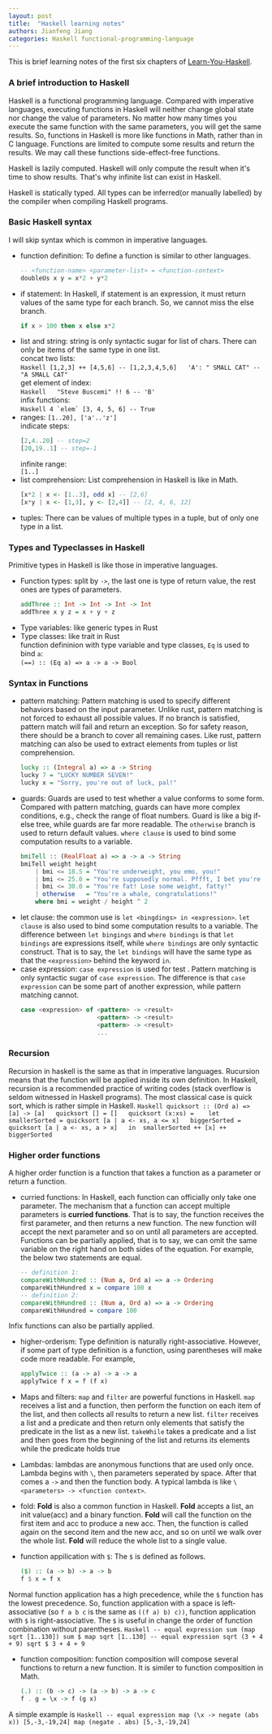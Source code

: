```yaml
---
layout: post
title:  "Haskell learning notes"
authors: Jianfeng Jiang
categories: Haskell functional-programming-language 
---
```


This is brief learning notes of the first six chapters of [Learn-You-Haskell](http://learnyouahaskell.com).

### A brief introduction to Haskell

Haskell is a functional programming language. Compared with imperative languages, executing functions in Haskell will neither change global state nor change the value of parameters. No matter how many times you execute the same function with the same parameters, you will get the same results. So, functions in Haskell is more like functions in Math, rather than in C language. Functions are limited to compute some results and return the results. We may call these functions side-effect-free functions.  

Haskell is lazily computed. Haskell will only compute the result when it's time to show results. That's why infinite list can exist in Haskell.

Haskell is statically typed. All types can be inferred(or manually labelled) by the compiler when compiling Haskell programs.  

### Basic Haskell syntax

I will skip syntax which is common in imperative languages.

- function definition: To define a function is similar to other languages.
    ```Haskell
    -- <function-name> <parameter-list> = <function-context>
    doubleUs x y = x*2 + y*2
    ```
- if statement: In Haskell, if statement is an expression, it must return values of the same type for each branch. So, we cannot miss the else branch.
    ```Haskell
    if x > 100 then x else x*2
    ```
- list and string: string is only syntactic sugar for list of chars.
  There can only be items of the same type in one list.  
  concat two lists:  
      ```Haskell
      [1,2,3] ++ [4,5,6] -- [1,2,3,4,5,6]  
      'A': " SMALL CAT" -- "A SMALL CAT"  
      ```  
  get element of index:  
      ```Haskell  
      "Steve Buscemi" !! 6 -- 'B'  
      ```  
  infix functions:  
      ```Haskell
      4 `elem` [3, 4, 5, 6] -- True  
      ```  
- ranges:
    `[1..20], ['a'..'z']`  
  indicate steps:
    ```Haskell  
    [2,4..20] -- step=2  
    [20,19..1] -- step=-1  
    ```  
  infinite range:  
    `[1..]`  
- list comprehension: List comprehension in Haskell is like in Math.  
    ```Haskell
    [x*2 | x <- [1..3], odd x] -- [2,6]   
    [x*y | x <- [1,3], y <- [2,4]] -- [2, 4, 6, 12]   
    ```
- tuples: There can be values of multiple types in a tuple, but of only one type in a list.  

### Types and Typeclasses in Haskell  

Primitive types in Haskell is like those in imperative languages.  
- Function types: split by `->`, the last one is type of return value, the rest ones are types of parameters.  
  ```Haskell
  addThree :: Int -> Int -> Int -> Int  
  addThree x y z = x + y + z  
  ```
- Type variables: like generic types in Rust  
- Type classes: like trait in Rust  
  function defininion with type variable and type classes, `Eq` is used to bind `a`:  
    `(==) :: (Eq a) => a -> a -> Bool`  

### Syntax in Functions
- pattern matching: Pattern matching is used to specify different behaviors based on the input parameter. Unlike rust, pattern matching is not forced to exhaust all possible values. If no branch is satisfied, pattern match will fail and return an exception. So for safety reason, there should be a branch to cover all remaining cases. Like rust, pattern matching can also be used to extract elements from tuples or list comprehension.
    ```Haskell
    lucky :: (Integral a) => a -> String  
    lucky 7 = "LUCKY NUMBER SEVEN!"  
    lucky x = "Sorry, you're out of luck, pal!" 
    ```
- guards: Guards are used to test whether a value conforms to some form. Compared with pattern matching, guards can have more complex conditions, e.g., check the range of float numbers. Guard is like a big if-else tree, while guards are far more readable. The `otherwise` branch is used to return default values. `where clause` is used to bind some computation results to a variable.
    ```Haskell
    bmiTell :: (RealFloat a) => a -> a -> String  
    bmiTell weight height  
        | bmi <= 18.5 = "You're underweight, you emo, you!"  
        | bmi <= 25.0 = "You're supposedly normal. Pffft, I bet you're ugly!"  
        | bmi <= 30.0 = "You're fat! Lose some weight, fatty!"  
        | otherwise   = "You're a whale, congratulations!"  
        where bmi = weight / height ^ 2
    ```
- let clause: the common use is `let <bingdings> in <expression>`. `let clause` is also used to bind some computation results to a variable. The difference between `let bingings` and `where bindings` is that `let bindings` are expressions itself, while `where bindings` are only syntactic construct. That is to say, the `let bindings` will have the same type as that the `<expression>` behind the keyword `in`.
- case expression: `case expression` is used for test . Pattern matching is only syntactic sugar of `case expression`. The difference is that `case expression` can be some part of another expression, while pattern matching cannot.
    ```Haskell
    case <expression> of <pattern> -> <result>  
                         <pattern> -> <result>  
                         <pattern> -> <result>  
                         ...  
    ```

### Recursion

Recursion in haskell is the same as that in imperative languages. Rucursion means that the function will be applied inside its own definition. In Haskell, recursion is a recommended practice of writing codes (stack overflow is seldom witnessed in Haskell programs). The most classical case is quick sort, which is rather simple in Haskell.
    ```Haskell
    quicksort :: (Ord a) => [a] -> [a]  
    quicksort [] = []  
    quicksort (x:xs) =   
        let smallerSorted = quicksort [a | a <- xs, a <= x]  
            biggerSorted = quicksort [a | a <- xs, a > x]  
        in  smallerSorted ++ [x] ++ biggerSorted  
    ```

### Higher order functions

A higher order function is a function that takes a function as a parameter or return a function.

- curried functions: In Haskell, each function can officially only take one parameter. The mechanism that a function can accept multiple parameters is **curried functions**. That is to say, the function receives the first parameter, and then returns a new function. The new function will accept the next parameter and so on until all parameters are accepted.
Functions can be partially applied, that is to say, we can omit the same variable on the right hand on both sides of the equation. For example, the below two statements are equal.
    ```Haskell
    -- definition 1:
    compareWithHundred :: (Num a, Ord a) => a -> Ordering  
    compareWithHundred x = compare 100 x  
    -- definition 2:
    compareWithHundred :: (Num a, Ord a) => a -> Ordering  
    compareWithHundred = compare 100 
    ```
Infix functions can also be partially applied.

- higher-orderism: Type definition is naturally right-associative. However, if some part of type definition is a function, using parentheses will make code more readable. For example,
    ```Haskell
    applyTwice :: (a -> a) -> a -> a  
    applyTwice f x = f (f x)  
    ```
- Maps and filters: `map` and `filter` are powerful functions in Haskell. `map` receives a list and a function, then perform the function on each item of the list, and then collects all results to return a new list. `filter` receives a list and a predicate and then return only elements that satisfy the predicate in the list as a new list. `takeWhile` takes a predicate and a list and then goes from the beginning of the list and returns its elements while the predicate holds true

- Lambdas: lambdas are anonymous functions that are used only once. Lambda begins with `\`, then parameters seperated by space. After that comes a `->` and then the function body. A typical lambda is like `\<parameters> -> <function context>`.

- fold: **Fold** is also a common function in Haskell. **Fold** accepts a list, an init value(acc) and a binary function. **Fold** will call the function on the first item and acc to produce a new acc. Then, the function is called again on the second item and the new acc, and so on until we walk over the whole list. **Fold** will reduce the whole list to a single value.

- function appilication with `$`: The `$` is defined as follows.
    ```Haskell
    ($) :: (a -> b) -> a -> b  
    f $ x = f x
    ```  
Normal function application has a high precedence, while the `$` function has the lowest precedence. So, function application with a space is left-associative (so `f a b c` is the same as `((f a) b) c))`, function application with `$` is right-associative. The `$` is useful in change the order of function combination without parentheses. 
    ```Haskell
    -- equal expression
    sum (map sqrt [1..130])
    sum $ map sqrt [1..130]
    -- equal expression
    sqrt (3 + 4 + 9)
    sqrt $ 3 + 4 + 9
    ```
- function composition: function composition will compose several functions to return a new function. It is similer to function composition in Math. 
    ```Haskell
    (.) :: (b -> c) -> (a -> b) -> a -> c  
    f . g = \x -> f (g x) 
    ```
A simple example is
    ```Haskell
    -- equal expression
    map (\x -> negate (abs x)) [5,-3,-19,24]
    map (negate . abs) [5,-3,-19,24]
    ```